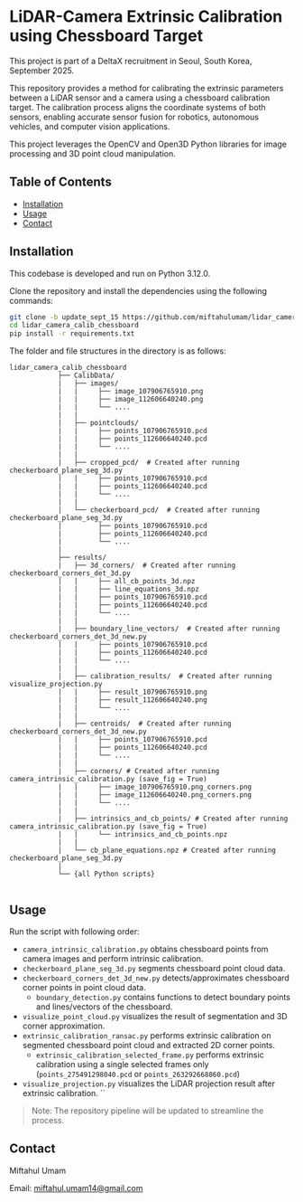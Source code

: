 # LiDAR-Camera Extrinsic Calibration using Chessboard Target

This project is part of a DeltaX recruitment in Seoul, South Korea, September 2025.

This repository provides a method for calibrating the extrinsic parameters between a LiDAR sensor and a camera using a chessboard calibration target. The calibration process aligns the coordinate systems of both sensors, enabling accurate sensor fusion for robotics, autonomous vehicles, and computer vision applications.

This project leverages the OpenCV and Open3D Python libraries for image processing and 3D point cloud manipulation.

## Table of Contents

- [Installation](#installation)
- [Usage](#usage)
- [Contact](#contact)

## Installation

This codebase is developed and run on Python 3.12.0.

Clone the repository and install the dependencies using the following commands:
```bash
git clone -b update_sept_15 https://github.com/miftahulumam/lidar_camera_calib_chessboard.git
cd lidar_camera_calib_chessboard
pip install -r requirements.txt
```
The folder and file structures in the directory is as follows:
```
lidar_camera_calib_chessboard
            ├── CalibData/
            |   ├── images/
            |   |     ├── image_107906765910.png
            |   |     ├── image_112606640240.png
            |   |     └── ....
            |   |   
            |   ├── pointclouds/
            |   |     ├── points_107906765910.pcd
            |   |     ├── points_112606640240.pcd               
            |   |     └── ....
            |   |
            |   ├── cropped_pcd/  # Created after running checkerboard_plane_seg_3d.py
            |   |     ├── points_107906765910.pcd
            |   |     ├── points_112606640240.pcd               
            |   |     └── ....            
            |   |
            |   └── checkerboard_pcd/  # Created after running checkerboard_plane_seg_3d.py
            |         ├── points_107906765910.pcd
            |         ├── points_112606640240.pcd               
            |         └── .... 
            |
            ├── results/
            |   ├── 3d_corners/  # Created after running checkerboard_corners_det_3d.py
            |   |     ├── all_cb_points_3d.npz
            |   |     ├── line_equations_3d.npz
            |   |     ├── points_107906765910.pcd
            |   |     ├── points_112606640240.pcd               
            |   |     └── ....
            |   |
            |   ├── boundary_line_vectors/  # Created after running checkerboard_corners_det_3d_new.py
            |   |     ├── points_107906765910.pcd
            |   |     ├── points_112606640240.pcd               
            |   |     └── ....  
            |   |
            |   ├── calibration_results/  # Created after running visualize_projection.py
            |   |     ├── result_107906765910.png
            |   |     ├── result_112606640240.png              
            |   |     └── ....  
            |   |
            |   ├── centroids/  # Created after running checkerboard_corners_det_3d_new.py
            |   |     ├── points_107906765910.pcd
            |   |     ├── points_112606640240.pcd               
            |   |     └── ....  
            |   |
            |   ├── corners/ # Created after running camera_intrinsic_calibration.py (save_fig = True)
            |   |     ├── image_107906765910.png_corners.png
            |   |     ├── image_112606640240.png_corners.png
            |   |     └── ....          
            |   |
            |   ├── intrinsics_and_cb_points/ # Created after running camera_intrinsic_calibration.py (save_fig = True)
            |   |     └── intrinsics_and_cb_points.npz
            |   |    
            |   └── cb_plane_equations.npz # Created after running checkerboard_plane_seg_3d.py
            |
            └── {all Python scripts}
            
```

## Usage
Run the script with following order:
* `camera_intrinsic_calibration.py` obtains chessboard points from camera images and perform intrinsic calibration.
* `checkerboard_plane_seg_3d.py` segments chessboard point cloud data.
* `checkerboard_corners_det_3d_new.py` detects/approximates chessboard corner points in point cloud data.
    * `boundary_detection.py` contains functions to detect boundary points and lines/vectors of the chessboard.
* `visualize_point_cloud.py` visualizes the result of segmentation and 3D corner approximation.
* `extrinsic_calibration_ransac.py` performs extrinsic calibration on segmented chessboard point cloud and extracted 2D corner points.
    * `extrinsic_calibration_selected_frame.py` performs extrinsic calibration using a single selected frames only (`points_275491298040.pcd` or `points_263292668860.pcd`)
* `visualize_projection.py` visualizes the LiDAR projection result after extrinsic calibration.
``

> Note: The repository pipeline will be updated to streamline the process.

## Contact

Miftahul Umam

Email:
miftahul.umam14@gmail.com